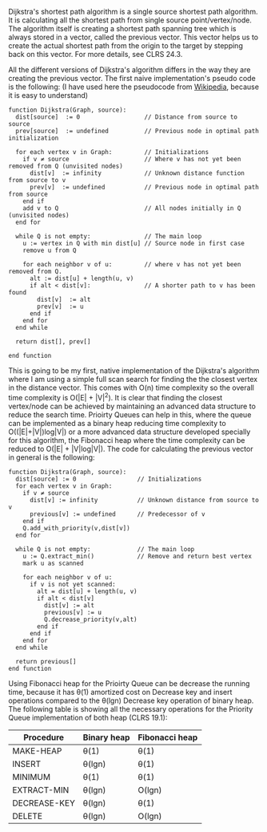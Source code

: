 Dijkstra's shortest path algorithm is a single source shortest path algorithm. It is calculating all the shortest path from single source point/vertex/node. The algorithm itself is creating a shortest path spanning tree which is always stored in a vector, called the previous vector. This vector helps us to create the actual shortest path from the origin to the target by stepping back on this vector. For more details, see CLRS 24.3.

All the different versions of Dijkstra's algorithm differs in the way they are creating the previous vector. The first naive implementation's pseudo code is the following: (I have used here the pseudocode from [Wikipedia](http://en.wikipedia.org/wiki/Dijkstra%27s_algorithm), because it is easy to understand)

```
function Dijkstra(Graph, source):
  dist[source]  := 0                  // Distance from source to source
  prev[source]  := undefined          // Previous node in optimal path initialization

  for each vertex v in Graph:         // Initializations
    if v ≠ source                     // Where v has not yet been removed from Q (unvisited nodes)
      dist[v]  := infinity            // Unknown distance function from source to v
      prev[v]  := undefined           // Previous node in optimal path from source
    end if 
    add v to Q                        // All nodes initially in Q (unvisited nodes)
  end for

  while Q is not empty:               // The main loop
    u := vertex in Q with min dist[u] // Source node in first case
    remove u from Q 

    for each neighbor v of u:         // where v has not yet been removed from Q.
      alt := dist[u] + length(u, v)
      if alt < dist[v]:               // A shorter path to v has been found
        dist[v]  := alt 
        prev[v]  := u 
      end if
    end for
  end while

  return dist[], prev[]

end function
```

This is going to be my first, native implementation of the Dijkstra's algorithm where I am using a simple full scan search for finding the the closest vertex in the distance vector. This comes with O(n) time complexity so the overall time complexity is O(|E| + |V|<sup>2</sup>). It is clear that finding the closest vertex/node can be achieved by maintaining an advanced data structure to reduce the search time. Prioirty Queues can help in this, where the queue can be implemented as a binary heap reducing time complexity to O((|E|+|V|)log|V|) or a more advanced data structure developed specially for this algorithm, the Fibonacci heap where the time complexity can be reduced to O(|E| + |V|log|V|). The code for calculating the previous vector in general is the following:

```
function Dijkstra(Graph, source):
  dist[source] := 0                 // Initializations
  for each vertex v in Graph:           
    if v ≠ source
      dist[v] := infinity           // Unknown distance from source to v
      previous[v] := undefined      // Predecessor of v
    end if
    Q.add_with_priority(v,dist[v])
  end for 

  while Q is not empty:             // The main loop
    u := Q.extract_min()            // Remove and return best vertex
    mark u as scanned
    
    for each neighbor v of u:
      if v is not yet scanned:
        alt = dist[u] + length(u, v) 
        if alt < dist[v]
          dist[v] := alt
          previous[v] := u
          Q.decrease_priority(v,alt)
        end if
      end if
    end for
  end while

  return previous[]
end function
```

Using Fibonacci heap for the Prioirty Queue can be decrease the running time, because it has θ(1) amortized cost on Decrease key and insert operations compared to the θ(lgn) Decrease key operation of binary heap. The following table is showing all the necessary operations for the Priority Queue implementation of both heap (CLRS 19.1):

Procedure | Binary heap | Fibonacci heap
------------ | ------------- | -------------
MAKE-HEAP | θ(1) | θ(1)
INSERT | θ(lgn) | θ(1)
MINIMUM | θ(1) | θ(1)
EXTRACT-MIN | θ(lgn) | O(lgn)
DECREASE-KEY | θ(lgn) | θ(1)
DELETE | θ(lgn) | O(lgn)

